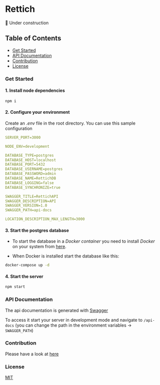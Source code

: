# Rettich

:wrench: Under construction

## Table of Contents

- [Get Started](#get-started)
- [API Documentation](#api-documentation)
- [Contribution](#contribution)
- [License](#license)

<a name="get-started"></a>

### Get Started

#### 1. Install node dependencies

```sh
npm i
```

#### 2. Configure your environment

Create an *.env* file in the root directory. You can use this sample configuration

```yml
SERVER_PORT=3000

NODE_ENV=development

DATABASE_TYPE=postgres
DATABASE_HOST=localhost
DATABASE_PORT=5432
DATABASE_USERNAME=postgres
DATABASE_PASSWORD=admin
DATABASE_NAME=RettichDB
DATABASE_LOGGING=false
DATABASE_SYNCHRONIZE=true

SWAGGER_TITLE=RettichAPI
SWAGGER_DESCRIPTION=API
SWAGGER_VERSION=1.0
SWAGGER_PATH=api-docs

LOCATION_DESCRIPTION_MAX_LENGTH=3000
```

#### 3. Start the postgres database

- To start the database in a *Docker container* you need to install *Docker* on your system from [here](https://docs.docker.com/get-docker/).

- When Docker is installed start the database like this:

```sh
docker-compose up -d
```

#### 4. Start the server

```sh
npm start
```
<a name="api-documentation"></a>

### API Documentation

The api documentation is generated with [Swagger](https://docs.nestjs.com/recipes/swagger)

To access it start your server in development mode and navigate to `/api-docs` (you can change the path in the environment variables -> `SWAGGER_PATH`)

<a name="contribution"></a>

### Contribution

Please have a look at [here](https://github.com/rettich-team/server/blob/master/CONTRIBUTING.md)

<a name="license"></a>

### License

[MIT](https://github.com/rettich-team/server/blob/master/LICENSE)
